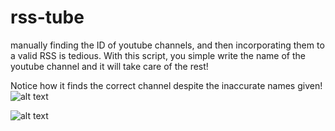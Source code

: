 # rss-tube

manually finding the ID of youtube channels, and then incorporating them to a valid RSS is tedious. With this script, you simple write the name of the youtube channel and it will take care of the rest!

Notice how it finds the correct channel despite the inaccurate names given!
![alt text](https://i.imgur.com/jnfTlpJ.jpg)

![alt text](https://i.imgur.com/vPBtg1q.jpg)




